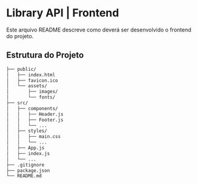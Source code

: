 # Library API | Frontend

Este arquivo README descreve como deverá ser desenvolvido o frontend do projeto.

## Estrutura do Projeto

```sh
├── public/
│   ├── index.html
│   ├── favicon.ico
│   └── assets/
│       ├── images/
│       └── fonts/
├── src/
│   ├── components/
│   │   ├── Header.js
│   │   ├── Footer.js
│   │   └── ...
│   ├── styles/
│   │   ├── main.css
│   │   └── ...
│   ├── App.js
│   ├── index.js
│   └── ...
├── .gitignore
├── package.json
└── README.md
```